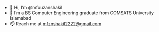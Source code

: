 - 👋 Hi, I’m @mfouzanshakil
- 🌱 I’m a BS Computer Engineering graduate from COMSATS University Islamabad
- 📫 Reach me at mfznshakil2222@gmail.com

<!---
mfouzanshakil/mfouzanshakil is a ✨ special ✨ repository because its `README.md` (this file) appears on your GitHub profile.
You can click the Preview link to take a look at your changes.
--->
